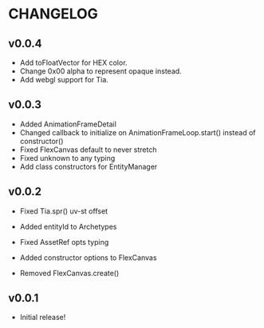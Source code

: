 # CHANGELOG

## v0.0.4
- Add toFloatVector for HEX color.
- Change 0x00 alpha to represent opaque instead.
- Add webgl support for Tia.

## v0.0.3
- Added AnimationFrameDetail
- Changed callback to initialize on AnimationFrameLoop.start() instead of constructor()
- Fixed FlexCanvas default to never stretch
- Fixed unknown to any typing
- Add class constructors for EntityManager

## v0.0.2
- Fixed Tia.spr() uv-st offset
- Added entityId to Archetypes
- Fixed AssetRef opts typing
- Added constructor options to FlexCanvas

- Removed FlexCanvas.create()

## v0.0.1
- Initial release!
